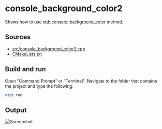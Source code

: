 # console_background_color2

Shows how to use [xtd::console::background_color](https://gammasoft71.github.io/xtd/reference_guides/latest/classxtd_1_1background__color.html) method.

## Sources

* [src/console_background_color2.cpp](src/console_background_color2.cpp)
* [CMakeLists.txt](CMakeLists.txt)

## Build and run

Open "Command Prompt" or "Terminal". Navigate to the folder that contains the project and type the following:

```cmake
xtdc run
```

## Output

![Screenshot](../../../../docs/pictures/examples/console_background_color.png)
